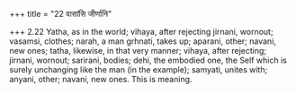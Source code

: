 +++
title = "22 वासांसि जीर्णानि"

+++
2.22 Yatha, as in the world; vihaya, after rejecting jirnani, wornout;
vasamsi, clothes; narah, a man grhnati, takes up; aparani, other;
navani, new ones; tatha, likewise, in that very manner; vihaya, after
rejecting; jirnani, wornout; sarirani, bodies; dehi, the embodied one,
the Self which is surely unchanging like the man (in the example);
samyati, unites with; anyani, other; navani, new ones. This is meaning.
